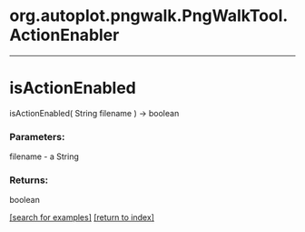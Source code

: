 # org.autoplot.pngwalk.PngWalkTool.ActionEnabler



***
<a name="isActionEnabled"></a>
# isActionEnabled
isActionEnabled( String filename ) &rarr; boolean



### Parameters:
filename - a String

### Returns:
boolean


<a href="https://github.com/autoplot/dev/search?q=isActionEnabled&unscoped_q=isActionEnabled">[search for examples]</a>
<a href="https://github.com/autoplot/documentation/blob/master/javadoc/index-all.md">[return to index]</a>

